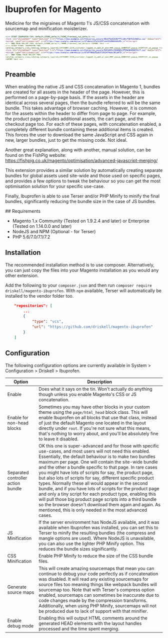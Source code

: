 # Ibuprofen for Magento

Medicine for the migraines of Magento 1's JS/CSS concatenation with sourcemap and minification moisterizer.

![Example `head` output on a category page](intro.jpg)

## Preamble

When enabling the native JS and CSS concatenation in Magento 1, bundles are created for all assets in the header of the page. However, this is performed on a page-by-page basis. If the assets in the header are identical across several pages, then the bundle referred to will be the same bundle. This takes advantage of browser caching. However, it is common for the assets within the header to differ from page to page. For example, the product page includes additional assets, the cart page, and the checkout page too. For each of these pages, with concatenation enabled, a completely different bundle containing these additional items is created. This forces the user to download the same JavaScript and CSS again in new, larger bundles, just to get the missing code. Not ideal.

Another great explanation, along with another, manual solution, can be found on the FishPig website: https://fishpig.co.uk/magento/optimisation/advanced-javascript-merging/

This extension provides a similar solution by automatically creating separate bundles for global assets used site-wide and those used on specific pages, and provides a few options to tweak the behaviour so you can get the most optimisation solution for your specific use-case.

Finally, Ibuprofen is able to use Terser and/or PHP Minify to minify the final bundles, significantly reducing the bundle size in the case of JS bundles.

## Requirements

* Magento 1.x Community (Tested on 1.9.2.4 and later) or Enterprise (Tested on 1.14.0.0 and later)
* NodeJS and NPM (Optional - for Terser)
* PHP 5.6/7.0/7.1/7.2

## Installation

The recommended installation method is to use composer. Alternatively, you can just copy the files into your Magento installation as you would any other extension.

Add the following to your `composer.json` and then run `composer require driskell/magento-ibuprofen`. With `npm` available, Terser will automatically be installed to the vendor folder too.

```json
    "repositories": [
        ...
        {
            "type": "vcs",
            "url": "https://github.com/driskell/magento-ibuprofen"
        }
    ]
```

## Configuration

The following configuration options are currently available in System > Configuration > Driskell > Ibuprofen.

Option | Description
--- | ---
Enable | Does what it says on the tin. Won't actually do anything though unless you enable Magento's CSS or JS concatenation.
Enable for non-head blocks | Sometimes you may have other blocks in your custom theme using the `page/html_head` block class. This will enable Ibuprofen on all blocks that use that class, instead of just the default Magento one located in the layout directly under `root`. If you're not sure what this means, that's nothing to worry about, and you'll be absolutely fine to leave it disabled.
Separated controller action bundle | OK this one is super-advanced and for those with specific use-cases, and most users will not need this enabled. Essentially, the default behaviour is to make two bundles maximum per page. One will contain the site-wide bundle and the other a bundle specific to that page. In rare cases you might have lots of scripts for say, the product page, but also lots of scripts for say, different specific product types. Normally these all would appear in the second bundle, and if you have lots of scripts for the product page and only a tiny script for each product type, enabling this will pull those big product page scripts into a third bundle so the browser doesn't download them again and again. As mentioned, this is only needed in the most advanced cases.
JS Minification | If the server environment has NodeJS available, and it was available when Ibuprofen was installed, you can set this to Terser to minify the resulting bundles (the compress and mangle options are used). Where NodeJS is unavailable, you can also use the lighter PHP Minify option. This reduces the bundle sizes significantly.
CSS Minification | Enable PHP Minify to reduce the size of the CSS bundle files.
Generate source maps | This will create amazing sourcemaps that mean you can continue to debug your code perfectly as if concatenation was disabled. It will read any existing sourcemaps for source files too meaning things like webpack bundles will sourcemap too. Note that with Terser's compress option enabled, sourcemaps can sometimes be inaccurate due to code changes made by the compression transforms. Additionally, when using PHP Minify, sourcemaps will not be produced due to lack of support with that minifier.
Enable debug mode | Enabling this will output HTML comments around the generated HEAD elements with the layout handles processed and the time spent merging.
